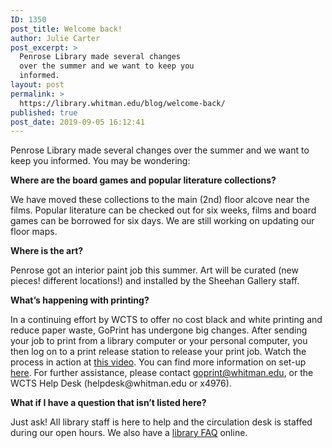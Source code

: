 ```yaml
---
ID: 1350
post_title: Welcome back!
author: Julie Carter
post_excerpt: >
  Penrose Library made several changes
  over the summer and we want to keep you
  informed.
layout: post
permalink: >
  https://library.whitman.edu/blog/welcome-back/
published: true
post_date: 2019-09-05 16:12:41
---
```

<!-- wp:paragraph -->
<p>Penrose Library made several changes over the summer and we want to keep you informed. You may be wondering:</p>
<!-- /wp:paragraph -->

<!-- wp:paragraph -->
<p><strong>Where are the board games and popular literature collections?</strong></p>
<!-- /wp:paragraph -->

<!-- wp:paragraph -->
<p>We have moved these collections to the main (2nd) floor alcove near the films. Popular literature can be checked out for six weeks, films and board games can be borrowed for six days. We are still working on updating our floor maps.</p>
<!-- /wp:paragraph -->

<!-- wp:paragraph -->
<p><strong>Where is the art?</strong></p>
<!-- /wp:paragraph -->

<!-- wp:paragraph -->
<p>Penrose got an interior paint job this summer. Art will be curated (new pieces! different locations!) and installed by the Sheehan Gallery staff.</p>
<!-- /wp:paragraph -->

<!-- wp:paragraph -->
<p><strong>What’s happening with printing?</strong></p>
<!-- /wp:paragraph -->

<!-- wp:paragraph -->
<p>In a continuing effort by WCTS to offer no cost black and white printing and reduce paper waste, GoPrint has undergone big changes. After sending your job to print from a library computer or your personal computer, you then log on to a print release station to release your print job. Watch the process in action at <a href="https://drive.google.com/file/d/1jzY6NmqaYQlKRYKBMznwLpta15hY-Nl1/view">this video</a>. You can find more information on set-up <a href="https://kb.whitman.edu/display/public/KB/GoPrint+-+On-campus+printing">here</a>. For further assistance, please contact <a href="mailto:goprint@whitman.edu">goprint@whitman.edu</a>, or the WCTS Help Desk (helpdesk@whitman.edu or x4976).</p>
<!-- /wp:paragraph -->

<!-- wp:paragraph -->
<p><strong>What if I have a question that isn’t listed here?</strong></p>
<!-- /wp:paragraph -->

<!-- wp:paragraph -->
<p>Just ask! All library staff is here to help and the circulation desk is staffed during our open hours. We also have a <a href="https://library.whitman.edu/how-do-i/">library FAQ</a> online.<br></p>
<!-- /wp:paragraph -->
